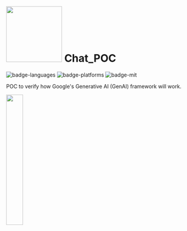 
# <img src="https://upload.wikimedia.org/wikipedia/commons/8/8a/Google_Gemini_logo.svg" width="150" /> Chat_POC

![badge-languages] ![badge-platforms] ![badge-mit]

POC to verify how Google's Generative AI (GenAI) framework will work. 


<img src="https://github.com/user-attachments/assets/55e994c1-aaff-448d-aa41-25c4710ae4bd" width=30% height=30%>

[badge-platforms]: https://img.shields.io/badge/platforms-iOS-lightgrey.svg
[badge-languages]: https://img.shields.io/badge/language-Swift-orange
[badge-mit]: https://img.shields.io/badge/license-MIT-blue.svg
[GenAI]: https://freebiehive.com/wp-content/uploads/2023/12/Google-Gemini-AI-Logo.jpg
